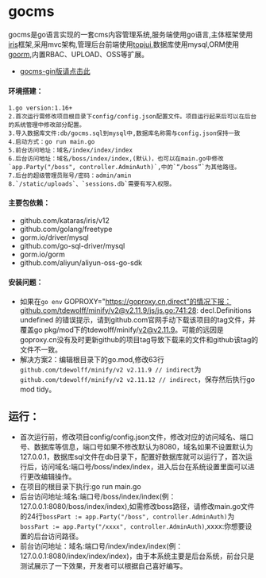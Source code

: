 # gocms

gocms是go语言实现的一套cms内容管理系统,服务端使用go语言,主体框架使用[iris](https://github.com/kataras/iris)框架,采用mvc架构,管理后台前端使用[topjui](https://www.topjui.com/),数据库使用mysql,ORM使用[goorm](https://gorm.io),内置RBAC、UPLOAD、OSS等扩展。

* [gocms-gin版请点击此](https://github.com/langzishen/gocms-gin)

#### 环境搭建：

	1.go version:1.16+
	2.首次运行需修改项目根目录下config/config.json配置文件。项目运行起来后可以在后台的系统管理中修改部分配置。
	3.导入数据库文件:db/gocms.sql到mysql中,数据库名称需与config.json保持一致
	4.启动方式：go run main.go
	5.前台访问地址：域名/index/index/index
	6.后台访问地址：域名/boss/index/index,(默认)，也可以在main.go中修改`app.Party("/boss", controller.AdminAuth)`,中的`“/boss”`为其他路径。
	7.后台的超级管理员账号/密码：admin/amin
	8.`/static/uploads`、`sessions.db`需要有写入权限。



#### 主要包依赖：

* github.com/kataras/iris/v12
* github.com/golang/freetype
* gorm.io/driver/mysql
* github.com/go-sql-driver/mysql
* gorm.io/gorm
* github.com/aliyun/aliyun-oss-go-sdk



#### 安装问题：
* 如果在`go env` GOPROXY="https://goproxy.cn,direct"的情况下报：github.com/tdewolff/minify/v2@v2.11.9/js/js.go:741:28: decl.Definitions undefined 的错误提示，请到github.com官网手动下载该项目的tag文件，并覆盖go pkg/mod下的tdewolff/minify/v2@v2.11.9。可能的远因是goproxy.cn没有及时更新github的项目tag导致下载来的文件和github该tag的文件不一致。
* 解决方案2：编辑根目录下的go.mod,修改63行`github.com/tdewolff/minify/v2 v2.11.9 // indirect`为`github.com/tdewolff/minify/v2 v2.11.12 // indirect`，保存然后执行go mod tidy。


## 运行：
* 首次运行前，修改项目config/config.json文件，修改对应的访问域名、端口号、数据库等信息，端口号如果不修改默认为8080，域名如果不设置默认为127.0.0.1，数据库sql文件在db目录下，配置好数据库就可以运行了，首次运行后，访问域名:端口号/boss/index/index，进入后台在系统设置里面可以进行更改编辑操作。
* 在项目的根目录下执行:go run main.go
* 后台访问地址:域名:端口号/boss/index/index(例：127.0.0.1:8080/boss/index/index),如需修改boss路径，请修改main.go文件的24行`bossPart := app.Party("/boss", controller.AdminAuth)`为`bossPart := app.Party("/xxxx", controller.AdminAuth)`,xxxx:你想要设置的后台访问路径。
* 前台访问地址：域名:端口号/index/index/index(例：127.0.0.1:8080/index/index/index)，由于本系统主要是后台系统，前台只是测试展示了一下效果，开发者可以根据自己喜好编写。
